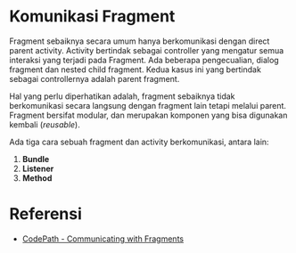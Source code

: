 # Komunikasi Fragment

Fragment sebaiknya secara umum hanya berkomunikasi dengan direct parent
activity. Activity bertindak sebagai controller yang mengatur semua interaksi
yang terjadi pada Fragment. Ada beberapa pengecualian, dialog fragment dan
nested child fragment. Kedua kasus ini yang bertindak sebagai controllernya
adalah parent fragment.

Hal yang perlu diperhatikan adalah, fragment sebaiknya tidak berkomunikasi
secara langsung dengan fragment lain tetapi melalui parent. Fragment bersifat
modular, dan merupakan komponen yang bisa digunakan kembali (*reusable*).

Ada tiga cara sebuah fragment dan activity berkomunikasi, antara lain:

1. **Bundle**
2. **Listener**
3. **Method**

# Referensi

- [CodePath - Communicating with Fragments](https://guides.codepath.com/android/Creating-and-Using-Fragments#communicating-with-fragments)
